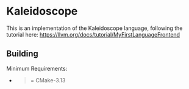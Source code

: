 # Kaleidoscope

This is an implementation of the Kaleidoscope language, following the tutorial here:
https://llvm.org/docs/tutorial/MyFirstLanguageFrontend

## Building

Minimum Requirements:
- >= CMake-3.13
